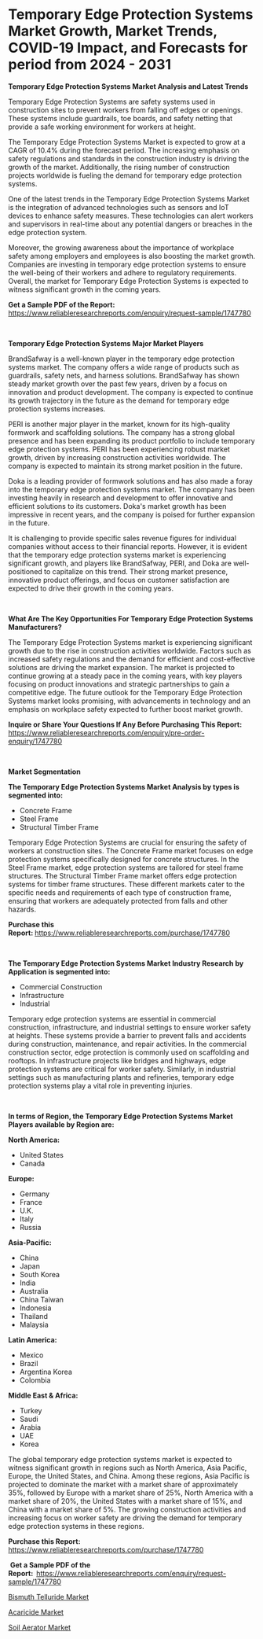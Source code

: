 <p><h1>Temporary Edge Protection Systems Market Growth, Market Trends, COVID-19 Impact, and Forecasts for period from 2024 - 2031</h1></p><p><strong>Temporary Edge Protection Systems Market Analysis and Latest Trends</strong></p>
<p><p>Temporary Edge Protection Systems are safety systems used in construction sites to prevent workers from falling off edges or openings. These systems include guardrails, toe boards, and safety netting that provide a safe working environment for workers at height.</p><p>The Temporary Edge Protection Systems Market is expected to grow at a CAGR of 10.4% during the forecast period. The increasing emphasis on safety regulations and standards in the construction industry is driving the growth of the market. Additionally, the rising number of construction projects worldwide is fueling the demand for temporary edge protection systems.</p><p>One of the latest trends in the Temporary Edge Protection Systems Market is the integration of advanced technologies such as sensors and IoT devices to enhance safety measures. These technologies can alert workers and supervisors in real-time about any potential dangers or breaches in the edge protection system.</p><p>Moreover, the growing awareness about the importance of workplace safety among employers and employees is also boosting the market growth. Companies are investing in temporary edge protection systems to ensure the well-being of their workers and adhere to regulatory requirements. Overall, the market for Temporary Edge Protection Systems is expected to witness significant growth in the coming years.</p></p>
<p><strong>Get a Sample PDF of the Report:&nbsp;</strong> <a href="https://www.reliableresearchreports.com/enquiry/request-sample/1747780">https://www.reliableresearchreports.com/enquiry/request-sample/1747780</a></p>
<p>&nbsp;</p>
<p><strong>Temporary Edge Protection Systems Major Market Players</strong></p>
<p><p>BrandSafway is a well-known player in the temporary edge protection systems market. The company offers a wide range of products such as guardrails, safety nets, and harness solutions. BrandSafway has shown steady market growth over the past few years, driven by a focus on innovation and product development. The company is expected to continue its growth trajectory in the future as the demand for temporary edge protection systems increases.</p><p>PERI is another major player in the market, known for its high-quality formwork and scaffolding solutions. The company has a strong global presence and has been expanding its product portfolio to include temporary edge protection systems. PERI has been experiencing robust market growth, driven by increasing construction activities worldwide. The company is expected to maintain its strong market position in the future.</p><p>Doka is a leading provider of formwork solutions and has also made a foray into the temporary edge protection systems market. The company has been investing heavily in research and development to offer innovative and efficient solutions to its customers. Doka's market growth has been impressive in recent years, and the company is poised for further expansion in the future.</p><p>It is challenging to provide specific sales revenue figures for individual companies without access to their financial reports. However, it is evident that the temporary edge protection systems market is experiencing significant growth, and players like BrandSafway, PERI, and Doka are well-positioned to capitalize on this trend. Their strong market presence, innovative product offerings, and focus on customer satisfaction are expected to drive their growth in the coming years.</p></p>
<p>&nbsp;</p>
<p><strong>What Are The Key Opportunities For Temporary Edge Protection Systems Manufacturers?</strong></p>
<p><p>The Temporary Edge Protection Systems market is experiencing significant growth due to the rise in construction activities worldwide. Factors such as increased safety regulations and the demand for efficient and cost-effective solutions are driving the market expansion. The market is projected to continue growing at a steady pace in the coming years, with key players focusing on product innovations and strategic partnerships to gain a competitive edge. The future outlook for the Temporary Edge Protection Systems market looks promising, with advancements in technology and an emphasis on workplace safety expected to further boost market growth.</p></p>
<p><strong>Inquire or Share Your Questions If Any Before Purchasing This Report:</strong> <a href="https://www.reliableresearchreports.com/enquiry/pre-order-enquiry/1747780">https://www.reliableresearchreports.com/enquiry/pre-order-enquiry/1747780</a></p>
<p>&nbsp;</p>
<p><strong>Market Segmentation</strong></p>
<p><strong>The Temporary Edge Protection Systems Market Analysis by types is segmented into:</strong></p>
<p><ul><li>Concrete Frame</li><li>Steel Frame</li><li>Structural Timber Frame</li></ul></p>
<p><p>Temporary Edge Protection Systems are crucial for ensuring the safety of workers at construction sites. The Concrete Frame market focuses on edge protection systems specifically designed for concrete structures. In the Steel Frame market, edge protection systems are tailored for steel frame structures. The Structural Timber Frame market offers edge protection systems for timber frame structures. These different markets cater to the specific needs and requirements of each type of construction frame, ensuring that workers are adequately protected from falls and other hazards.</p></p>
<p><strong>Purchase this Report:&nbsp;</strong><a href="https://www.reliableresearchreports.com/purchase/1747780">https://www.reliableresearchreports.com/purchase/1747780</a></p>
<p>&nbsp;</p>
<p><strong>The Temporary Edge Protection Systems Market Industry Research by Application is segmented into:</strong></p>
<p><ul><li>Commercial Construction</li><li>Infrastructure</li><li>Industrial</li></ul></p>
<p><p>Temporary edge protection systems are essential in commercial construction, infrastructure, and industrial settings to ensure worker safety at heights. These systems provide a barrier to prevent falls and accidents during construction, maintenance, and repair activities. In the commercial construction sector, edge protection is commonly used on scaffolding and rooftops. In infrastructure projects like bridges and highways, edge protection systems are critical for worker safety. Similarly, in industrial settings such as manufacturing plants and refineries, temporary edge protection systems play a vital role in preventing injuries.</p></p>
<p>&nbsp;</p>
<p><strong>In terms of Region, the Temporary Edge Protection Systems Market Players available by Region are:</strong></p>
<p>
    <p> <strong> North America: </strong>
        <ul>
            <li>United States</li>
            <li>Canada</li>
        </ul>
        </p> 
    <p> <strong> Europe: </strong>
        <ul>
            <li>Germany</li>
            <li>France</li>
            <li>U.K.</li>
            <li>Italy</li>
            <li>Russia</li>
        </ul>
        </p> 
    <p> <strong> Asia-Pacific: </strong>
        <ul>
            <li>China</li>
            <li>Japan</li>
            <li>South Korea</li>
            <li>India</li>
            <li>Australia</li>
            <li>China Taiwan</li>
            <li>Indonesia</li>
            <li>Thailand</li>
            <li>Malaysia</li>
        </ul>
        </p> 
    <p> <strong> Latin America: </strong>
        <ul>
            <li>Mexico</li>
            <li>Brazil</li>
            <li>Argentina Korea</li>
            <li>Colombia</li>
        </ul>
        </p> 
    <p> <strong> Middle East & Africa: </strong>
        <ul>
            <li>Turkey</li>
            <li>Saudi</li>
            <li>Arabia</li>
            <li>UAE</li>
            <li>Korea</li>
        </ul>
    </p>
    </p>
<p><p>The global temporary edge protection systems market is expected to witness significant growth in regions such as North America, Asia Pacific, Europe, the United States, and China. Among these regions, Asia Pacific is projected to dominate the market with a market share of approximately 35%, followed by Europe with a market share of 25%, North America with a market share of 20%, the United States with a market share of 15%, and China with a market share of 5%. The growing construction activities and increasing focus on worker safety are driving the demand for temporary edge protection systems in these regions.</p></p>
<p><strong>Purchase this Report: </strong><a href="https://www.reliableresearchreports.com/purchase/1747780">https://www.reliableresearchreports.com/purchase/1747780</a></p>
<p>&nbsp;<strong>Get a Sample PDF of the Report:&nbsp;&nbsp;</strong><a href="https://www.reliableresearchreports.com/enquiry/request-sample/1747780">https://www.reliableresearchreports.com/enquiry/request-sample/1747780</a></p>
<p><strong></strong></p>
<p><p><a href="https://view.publitas.com/reportprime-1/global-bismuth-telluride-market-size-and-market-trends-insights-and-projections-from-2023-to-2030/">Bismuth Telluride Market</a></p><p><a href="https://view.publitas.com/reportprime-1/acaricide-market-size-2023-2030-global-industrial-analysis-key-geographical-regions-market-share-top-key-players-product-types-and-forecast-research-report/">Acaricide Market</a></p><p><a href="https://view.publitas.com/reportprime-1/soil-aerator-market-analysis-examines-its-scope-on-growth-opportunities-and-forecasted-trends-spanning-from-2023-to-2030/">Soil Aerator Market</a></p></p>